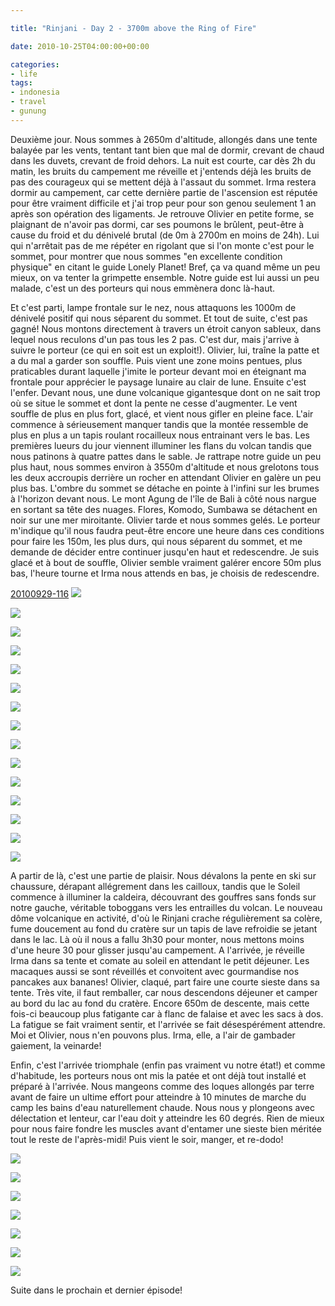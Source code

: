 ```yaml
---

title: "Rinjani - Day 2 - 3700m above the Ring of Fire"

date: 2010-10-25T04:00:00+00:00

categories: 
- life
tags:
- indonesia
- travel
- gunung 
---
```


Deuxième jour. Nous sommes à 2650m d'altitude, allongés dans une tente balayée par les vents, tentant tant bien que mal de dormir, crevant de chaud dans les duvets, crevant de froid dehors. La nuit est courte, car dès 2h du matin, les bruits du campement me réveille et j'entends déjà les bruits de pas des courageux qui se mettent déjà à l'assaut du sommet. Irma restera dormir au campement, car cette dernière partie de l'ascension est réputée pour être vraiment difficile et j'ai trop peur pour son genou seulement 1 an après son opération des ligaments. Je retrouve Olivier en petite forme, se plaignant de n'avoir pas dormi, car ses poumons le brûlent, peut-être à cause du froid et du dénivelé brutal (de 0m à 2700m en moins de 24h). Lui qui n'arrêtait pas de me répéter en rigolant que si l'on monte c'est pour le sommet, pour montrer que nous sommes "en excellente condition physique" en citant le guide Lonely Planet! Bref, ça va quand même un peu mieux, on va tenter la grimpette ensemble. Notre guide est lui aussi un peu malade, c'est un des porteurs qui nous emmènera donc là-haut.

 Et c'est parti, lampe frontale sur le nez, nous attaquons les 1000m de dénivelé positif qui nous séparent du sommet. Et tout de suite, c'est pas gagné! Nous montons directement à travers un étroit canyon sableux, dans lequel nous reculons d'un pas tous les 2 pas. C'est dur, mais j'arrive à suivre le porteur (ce qui en soit est un exploit!). Olivier, lui, traîne la patte et a du mal a garder son souffle. Puis vient une zone moins pentues, plus praticables durant laquelle j'imite le porteur devant moi en éteignant ma frontale pour apprécier le paysage lunaire au clair de lune. Ensuite c'est l'enfer. Devant nous, une dune volcanique gigantesque dont on ne sait trop où se situe le sommet et dont la pente ne cesse d'augmenter. Le vent souffle de plus en plus fort, glacé, et vient nous gifler en pleine face. L'air commence à sérieusement manquer tandis que la montée ressemble de plus en plus a un tapis roulant rocailleux nous entrainant vers le bas. Les premières lueurs du jour viennent illuminer les flans du volcan tandis que nous patinons à quatre pattes dans le sable. Je rattrape notre guide un peu plus haut, nous sommes environ à 3550m d'altitude et nous grelotons tous les deux accroupis derrière un rocher en attendant Olivier en galère un peu plus bas. L'ombre du sommet se détache en pointe à l'infini sur les brumes à l'horizon devant nous. Le mont Agung de l'île de Bali à côté nous nargue en sortant sa tête des nuages. Flores, Komodo, Sumbawa se détachent en noir sur une mer miroitante. Olivier tarde et nous sommes gelés. Le porteur m'indique qu'il nous faudra peut-être encore une heure dans ces conditions pour faire les 150m, les plus durs, qui nous séparent du sommet, et me demande de décider entre continuer jusqu'en haut et redescendre. Je suis glacé et à bout de souffle, Olivier semble vraiment galérer encore 50m plus bas, l'heure tourne et Irma nous attends en bas, je choisis de redescendre.

[20100929-116](assets/media/Rinjani_-_Day_2_-_3700m_above_/20100929-116.jpg)
![](blog/_posts/media/Rinjani_-_Day_2_-_3700m_above_/20100929-068.jpg)

![](blog/_posts/media/Rinjani_-_Day_2_-_3700m_above_/20100929-074.jpg)

![](blog/_posts/media/Rinjani_-_Day_2_-_3700m_above_/20100929-075.jpg)

![](blog/_posts/media/Rinjani_-_Day_2_-_3700m_above_/20100929-078.jpg)

![](blog/_posts/media/Rinjani_-_Day_2_-_3700m_above_/20100929-079.jpg)

![](blog/_posts/media/Rinjani_-_Day_2_-_3700m_above_/20100929-080.jpg)

![](blog/_posts/media/Rinjani_-_Day_2_-_3700m_above_/20100929-081.jpg)

![](blog/_posts/media/Rinjani_-_Day_2_-_3700m_above_/20100929-086.jpg)

![](blog/_posts/media/Rinjani_-_Day_2_-_3700m_above_/20100929-087.jpg)

![](blog/_posts/media/Rinjani_-_Day_2_-_3700m_above_/20100929-088.jpg)

![](blog/_posts/media/Rinjani_-_Day_2_-_3700m_above_/20100929-089.jpg)

![](blog/_posts/media/Rinjani_-_Day_2_-_3700m_above_/20100929-091.jpg)

![](blog/_posts/media/Rinjani_-_Day_2_-_3700m_above_/20100929-096.jpg)

![](blog/_posts/media/Rinjani_-_Day_2_-_3700m_above_/20100929-097.jpg)

![](blog/_posts/media/Rinjani_-_Day_2_-_3700m_above_/20100929-101.jpg)


 A partir de là, c'est une partie de plaisir. Nous dévalons la pente en ski sur chaussure, dérapant allégrement dans les cailloux, tandis que le Soleil commence à illuminer la caldeira, découvrant des gouffres sans fonds sur notre gauche, véritable toboggans vers les entrailles du volcan. Le nouveau dôme volcanique en activité, d'où le Rinjani crache régulièrement sa colère, fume doucement au fond du cratère sur un tapis de lave refroidie se jetant dans le lac. Là où il nous a fallu 3h30 pour monter, nous mettons moins d'une heure 30 pour glisser jusqu'au campement. A l'arrivée, je réveille Irma dans sa tente et comate au soleil en attendant le petit déjeuner. Les macaques aussi se sont réveillés et convoitent avec gourmandise nos pancakes aux bananes! Olivier, claqué, part faire une courte sieste dans sa tente. Très vite, il faut remballer, car nous descendons déjeuner et camper au bord du lac au fond du cratère. Encore 650m de descente, mais cette fois-ci beaucoup plus fatigante car à flanc de falaise et avec les sacs à dos. La fatigue se fait vraiment sentir, et l'arrivée se fait désespérément attendre. Moi et Olivier, nous n'en pouvons plus. Irma, elle, a l'air de gambader gaiement, la veinarde!

 Enfin, c'est l'arrivée triomphale (enfin pas vraiment vu notre état!) et comme d'habitude, les porteurs nous ont mis la patée et ont déjà tout installé et préparé à l'arrivée. Nous mangeons comme des loques allongés par terre avant de faire un ultime effort pour atteindre à 10 minutes de marche du camp les bains d'eau naturellement chaude. Nous nous y plongeons avec délectation et lenteur, car l'eau doit y atteindre les 60 degrés. Rien de mieux pour nous faire fondre les muscles avant d'entamer une sieste bien méritée tout le reste de l'après-midi! Puis vient le soir, manger, et re-dodo!

![](blog/_posts/media/Rinjani_-_Day_2_-_3700m_above_/20100929-104.jpg)

![](blog/_posts/media/Rinjani_-_Day_2_-_3700m_above_/20100929-105.jpg)

![](blog/_posts/media/Rinjani_-_Day_2_-_3700m_above_/20100929-106.jpg)

![](blog/_posts/media/Rinjani_-_Day_2_-_3700m_above_/20100929-112.jpg)

![](blog/_posts/media/Rinjani_-_Day_2_-_3700m_above_/20100929-113.jpg)

![](blog/_posts/media/Rinjani_-_Day_2_-_3700m_above_/20100929-114.jpg)

![](blog/_posts/media/Rinjani_-_Day_2_-_3700m_above_/20100929-116.jpg)
 
 Suite dans le prochain et dernier épisode!
